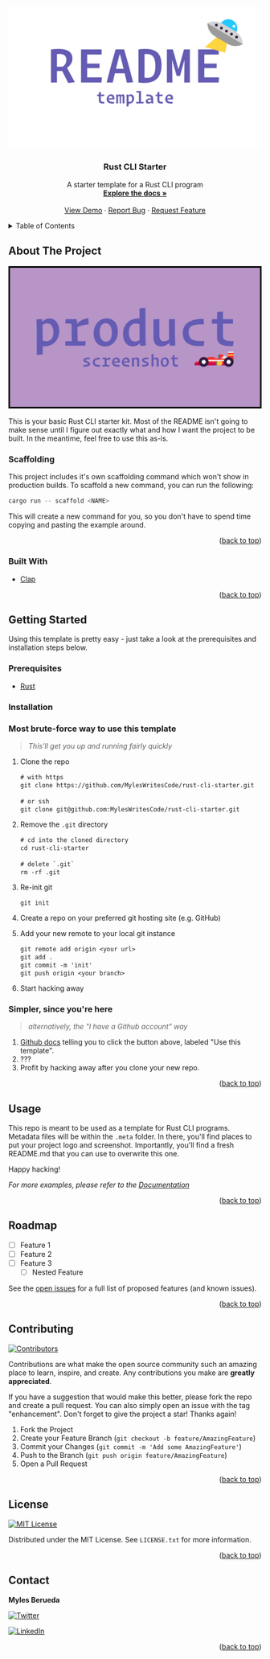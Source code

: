 <div id="top"></div>

<!-- VARIABLES TO GLOBAL SEARCH + REPLACE
- rust-cli-starter                           // repo_name
- Rust CLI Starter                           // project_title
- A starter template for a Rust CLI program  // project_description
- MylesWritesCode                            // github_username
- MylesCodesEmoji                            // twitter_handle
- myles-berueda                              // linkedin_username
- me@themapletree.io                         // email
-->

<!-- [![Forks][forks-shield]][forks-url] -->
<!-- [![Stargazers][stars-shield]][stars-url] -->
<!-- [![Issues][issues-shield]][issues-url] -->

<!-- PROJECT LOGO -->
<br />
<div align="center">
  <a href="https://github.com/MylesWritesCode/rust-cli-starter">
    <img src=".meta/logo.png" alt="Logo">
  </a>

<h3 align="center">Rust CLI Starter</h3>

  <p align="center">
    A starter template for a Rust CLI program
    <br />
    <a href="https://github.com/MylesWritesCode/rust-cli-starter"><strong>Explore the docs »</strong></a>
    <br />
    <br />
    <a href="https://github.com/MylesWritesCode/rust-cli-starter">View Demo</a>
    ·
    <a href="https://github.com/MylesWritesCode/rust-cli-starter/issues">Report Bug</a>
    ·
    <a href="https://github.com/MylesWritesCode/rust-cli-starter/issues">Request Feature</a>
  </p>
</div>

<!-- TABLE OF CONTENTS -->
<details>
  <summary>Table of Contents</summary>
  <ol>
    <li>
      <a href="#about-the-project">About The Project</a>
      <ul>
        <li><a href="#built-with">Built With</a></li>
      </ul>
    </li>
    <li>
      <a href="#getting-started">Getting Started</a>
      <ul>
        <li><a href="#prerequisites">Prerequisites</a></li>
        <li><a href="#installation">Installation</a></li>
      </ul>
    </li>
    <li><a href="#usage">Usage</a></li>
    <li><a href="#roadmap">Roadmap</a></li>
    <li><a href="#contributing">Contributing</a></li>
    <li><a href="#license">License</a></li>
    <li><a href="#contact">Contact</a></li>
    <li><a href="#acknowledgments">Acknowledgments</a></li>
  </ol>
</details>

<!-- ABOUT THE PROJECT -->

## About The Project

[![Product Name Screen Shot][product-screenshot]](https://example.com)

This is your basic Rust CLI starter kit. Most of the README isn't going to make
sense until I figure out exactly what and how I want the project to be built. In
the meantime, feel free to use this as-is.

### Scaffolding

This project includes it's own scaffolding command which won't show in
production builds. To scaffold a new command, you can run the following:

```sh
cargo run -- scaffold <NAME>
```

This will create a new command for you, so you don't have to spend time copying
and pasting the example around.

<p align="right">(<a href="#top">back to top</a>)</p>

### Built With

- [Clap](https://github.com/clap-rs/clap)

<p align="right">(<a href="#top">back to top</a>)</p>

<!-- GETTING STARTED -->

## Getting Started

Using this template is pretty easy - just take a look at the prerequisites and
installation steps below.

### Prerequisites

- [Rust](https://rust-lang.org)

### Installation

### Most brute-force way to use this template

> _This'll get you up and running fairly quickly_

1. Clone the repo

   ```
   # with https
   git clone https://github.com/MylesWritesCode/rust-cli-starter.git

   # or ssh
   git clone git@github.com:MylesWritesCode/rust-cli-starter.git
   ```

2. Remove the `.git` directory

   ```
   # cd into the cloned directory
   cd rust-cli-starter

   # delete `.git`
   rm -rf .git
   ```

3. Re-init git
   ```
   git init
   ```
4. Create a repo on your preferred git hosting site (e.g. GitHub)
5. Add your new remote to your local git instance
   ```
   git remote add origin <your url>
   git add .
   git commit -m 'init'
   git push origin <your branch>
   ```
6. Start hacking away

### Simpler, since you're here

> _alternatively, the "I have a Github account" way_

1. [Github docs][github-template-docs] telling you to click the button above,
   labeled "Use this template".
2. ???
3. Profit by hacking away after you clone your new repo.

[github-template-docs]: https://docs.github.com/en/repositories/creating-and-managing-repositories/creating-a-repository-from-a-template

<p align="right">(<a href="#top">back to top</a>)</p>

<!-- USAGE EXAMPLES -->

## Usage

This repo is meant to be used as a template for Rust CLI programs. Metadata
files will be within the `.meta` folder. In there, you'll find places to put
your project logo and screenshot. Importantly, you'll find a fresh README.md
that you can use to overwrite this one.

Happy hacking!

_For more examples, please refer to the [Documentation](https://example.com)_

<p align="right">(<a href="#top">back to top</a>)</p>

<!-- ROADMAP -->

## Roadmap

- [ ] Feature 1
- [ ] Feature 2
- [ ] Feature 3
  - [ ] Nested Feature

See the [open issues](https://github.com/MylesWritesCode/rust-cli-starter/issues) for a full list of proposed features (and known issues).

<p align="right">(<a href="#top">back to top</a>)</p>

<!-- CONTRIBUTING -->

## Contributing

[![Contributors][contributors-shield]][contributors-url]

Contributions are what make the open source community such an amazing place to learn, inspire, and create. Any contributions you make are **greatly appreciated**.

If you have a suggestion that would make this better, please fork the repo and create a pull request. You can also simply open an issue with the tag "enhancement".
Don't forget to give the project a star! Thanks again!

1. Fork the Project
2. Create your Feature Branch (`git checkout -b feature/AmazingFeature`)
3. Commit your Changes (`git commit -m 'Add some AmazingFeature'`)
4. Push to the Branch (`git push origin feature/AmazingFeature`)
5. Open a Pull Request

<p align="right">(<a href="#top">back to top</a>)</p>

<!-- LICENSE -->

## License

[![MIT License][license-shield]][license-url]

Distributed under the MIT License. See `LICENSE.txt` for more information.

<p align="right">(<a href="#top">back to top</a>)</p>

<!-- CONTACT -->

## Contact

**Myles Berueda**

[![Twitter][twitter-shield]][twitter-url]

[![LinkedIn][linkedin-shield]][linkedin-url]

<p align="right">(<a href="#top">back to top</a>)</p>

<!-- ACKNOWLEDGMENTS -->

<!-- ## Acknowledgments -->

<!-- - []() -->
<!-- - []() -->
<!-- - []() -->

<!-- <p align="right">(<a href="#top">back to top</a>)</p> -->

<!-- MARKDOWN LINKS & IMAGES -->

[contributors-shield]: https://img.shields.io/github/contributors/MylesWritesCode/rust-cli-starter.svg?style=for-the-badge
[contributors-url]: https://github.com/MylesWritesCode/rust-cli-starter/graphs/contributors
[forks-shield]: https://img.shields.io/github/forks/MylesWritesCode/rust-cli-starter.svg?style=for-the-badge
[forks-url]: https://github.com/MylesWritesCode/rust-cli-starter/network/members
[stars-shield]: https://img.shields.io/github/stars/MylesWritesCode/rust-cli-starter.svg?style=for-the-badge
[stars-url]: https://github.com/MylesWritesCode/rust-cli-starter/stargazers
[issues-shield]: https://img.shields.io/github/issues/MylesWritesCode/rust-cli-starter.svg?style=for-the-badge
[issues-url]: https://github.com/MylesWritesCode/rust-cli-starter/issues
[license-shield]: https://img.shields.io/github/license/MylesWritesCode/rust-cli-starter.svg?style=for-the-badge
[license-url]: https://github.com/MylesWritesCode/rust-cli-starter/blob/master/LICENSE
[linkedin-shield]: https://img.shields.io/badge/-LinkedIn-black.svg?style=for-the-badge&logo=linkedin&colorB=555
[linkedin-url]: https://linkedin.com/in/myles-berueda
[twitter-shield]: https://img.shields.io/twitter/follow/MylesCodesEmoji?style=for-the-badge
[twitter-url]: https://twitter.com/MylesCodesEmoji
[product-screenshot]: .meta/screenshot.png
